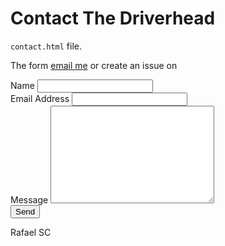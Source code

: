 <div id="contact">
  <h1 class="pageTitle">Contact The Driverhead</h1>
  <div class="contactContent">
    <p class="intro"> <code>contact.html</code> file.</p>
    <p>The form  <a href="mailto:driverhead.mgmt@gmail.com">email me</a> or create an issue on 
  <form action="http://formspree.io/driverhead.mgmt@gmail.com" method="POST">
    <label for="name">Name</label>
    <input type="text" id="name" name="name" class="full-width"><br>
    <label for="email">Email Address</label>
    <input type="email" id="email" name="_replyto" class="full-width"><br>
    <label for="message">Message</label>
    <textarea name="message" id="message" cols="30" rows="10" class="full-width"></textarea><br>
    <input type="submit" value="Send" class="button">
  </form>
</div>
  Rafael SC
